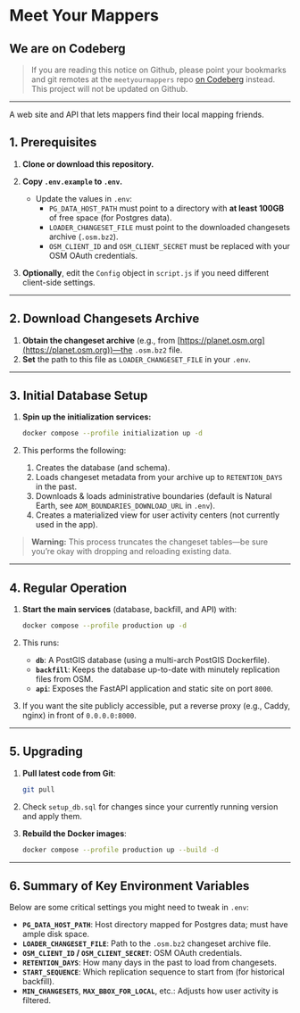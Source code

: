 # Meet Your Mappers

## We are on Codeberg
> If you are reading this notice on Github, please point your bookmarks and git remotes at the `meetyourmappers` repo [on Codeberg](https://codeberg.org/mvexel/meetyourmappers) instead. This project will not be updated on Github.
---

A web site and API that lets mappers find their local mapping friends.

## 1. Prerequisites

1. **Clone or download this repository.**
2. **Copy `.env.example` to `.env`.**
   - Update the values in `.env`:
     - `PG_DATA_HOST_PATH` must point to a directory with **at least 100GB** of free space (for Postgres data).
     - `LOADER_CHANGESET_FILE` must point to the downloaded changesets archive (`.osm.bz2`).
     - `OSM_CLIENT_ID` and `OSM_CLIENT_SECRET` must be replaced with your OSM OAuth credentials.

3. **Optionally**, edit the `Config` object in `script.js` if you need different client-side settings.

---

## 2. Download Changesets Archive

1. **Obtain the changeset archive** (e.g., from [https://planet.osm.org](https://planet.osm.org))—the `.osm.bz2` file.
2. **Set** the path to this file as `LOADER_CHANGESET_FILE` in your `.env`.

---

## 3. Initial Database Setup

1. **Spin up the initialization services:**

   ```bash
   docker compose --profile initialization up -d
   ```

2. This performs the following:
   1. Creates the database (and schema).
   2. Loads changeset metadata from your archive up to `RETENTION_DAYS` in the past.
   3. Downloads & loads administrative boundaries (default is Natural Earth, see `ADM_BOUNDARIES_DOWNLOAD_URL` in `.env`).
   4. Creates a materialized view for user activity centers (not currently used in the app).

> **Warning:** This process truncates the changeset tables—be sure you’re okay with dropping and reloading existing data.

---

## 4. Regular Operation

1. **Start the main services** (database, backfill, and API) with:
   ```bash
   docker compose --profile production up -d
   ```

2. This runs:
   - **`db`**: A PostGIS database (using a multi-arch PostGIS Dockerfile).
   - **`backfill`**: Keeps the database up-to-date with minutely replication files from OSM.
   - **`api`**: Exposes the FastAPI application and static site on port `8000`.

3. If you want the site publicly accessible, put a reverse proxy (e.g., Caddy, nginx) in front of `0.0.0.0:8000`.

---

## 5. Upgrading

1. **Pull latest code from Git**:
   ```bash
   git pull
   ```

2. Check `setup_db.sql` for changes since your currently running version and apply them.

3. **Rebuild the Docker images**:
   ```bash
   docker compose --profile production up --build -d
   ```
---

## 6. Summary of Key Environment Variables

Below are some critical settings you might need to tweak in `.env`:

- **`PG_DATA_HOST_PATH`**: Host directory mapped for Postgres data; must have ample disk space.
- **`LOADER_CHANGESET_FILE`**: Path to the `.osm.bz2` changeset archive file.
- **`OSM_CLIENT_ID` / `OSM_CLIENT_SECRET`**: OSM OAuth credentials.
- **`RETENTION_DAYS`**: How many days in the past to load from changesets.
- **`START_SEQUENCE`**: Which replication sequence to start from (for historical backfill).
- **`MIN_CHANGESETS`**, **`MAX_BBOX_FOR_LOCAL`**, etc.: Adjusts how user activity is filtered.
